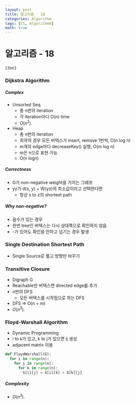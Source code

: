 ```yaml
---
layout: post
title: 알고리즘 - 18
categories: Algorithm
tags: [CS, Algorithmm]
math: true
---
```


# 알고리즘 - 18

{:toc}

### Dijkstra Algorithm

##### Complex

- Unsorted Seq.
  - 총 n번의 iteration
  - 각 iteration마다 O(n) time
  - $O(n^2)$.
- Heap
  - 총 n번의 iteration
  - 최악의 경우 모든 버텍스가 insert, remove 1번씩, O(n log n)
  - m개의 edge마다 decreaseKey() 실행, O(m log n)
  - m은 n으로 표현 가능
  - O(n logn)

##### Correctness

- G가 non-negative weight을 가지는 그래프
- yz가 d(s, y) + W(yz)의 최소값이라고 선택한다면
  - 항상 s to z의 shortest path

##### Why non-negative?

- 음수가 있는 경우
- 한번 tree인 버텍스는 다시 상대쪽으로 확인하지 않음
- -가 있어도 확인을 안하고 넘기는 경우 발생

### Single Destination Shortest Path

- Single Source로 풀고 방향만 바꾸기

### Transitive Closure

- Digraph G
- Reachable한 버텍스면 directed edge를 추가
- n번의 DFS
  - 모든 버텍스를 시작점으로 하는 DFS
- DFS => O(n + m)
- $O(n^3)$.

### Floyd-Warshall Algorithm

- Dynamic Programming
- i to k가 있고, k to j가 있으면 ij 생성
- adjacent matrix 이용

```python
def FloydWarshall(G):
  for i in range(n):
    for j in range(n):
      for k in range(n):
        G[i][j] = G[i][k] + G[k][j]
```

##### Complexity

- $O(n^3)$.
